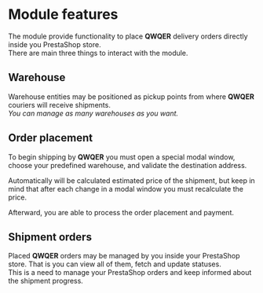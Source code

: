 # Module features

The module provide functionality to place **QWQER** delivery orders directly inside you PrestaShop store.
<br />
There are main three things to interact with the module.


## Warehouse

Warehouse entities may be positioned as pickup points from where **QWQER** couriers will receive shipments.
<br />
*You can manage as many warehouses as you want.*


## Order placement

To begin shipping by **QWQER** you must open a special modal window, choose your predefined warehouse, and validate the destination address.

Automatically will be calculated estimated price of the shipment, but keep in mind that after each change in a modal window you must recalculate the price.

Afterward, you are able to process the order placement and payment.


## Shipment orders

Placed **QWQER** orders may be managed by you inside your PrestaShop store. That is you can view all of them, fetch and update statuses.
<br />
This is a need to manage your PrestaShop orders and keep informed about the shipment progress.
